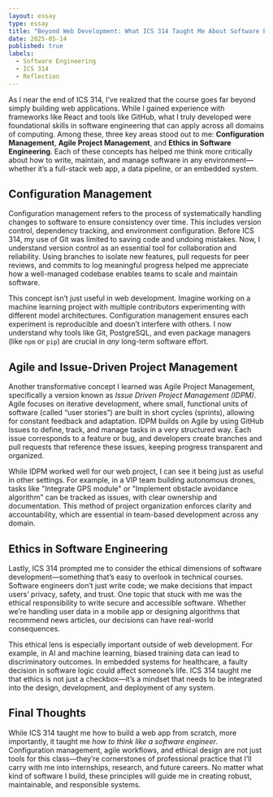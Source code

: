 ```yaml
---
layout: essay
type: essay
title: "Beyond Web Development: What ICS 314 Taught Me About Software Engineering"
date: 2025-05-14
published: true
labels:
  - Software Engineering
  - ICS 314
  - Reflection
---
```


As I near the end of ICS 314, I’ve realized that the course goes far beyond simply building web applications. While I gained experience with frameworks like React and tools like GitHub, what I truly developed were foundational skills in software engineering that can apply across all domains of computing. Among these, three key areas stood out to me: **Configuration Management**, **Agile Project Management**, and **Ethics in Software Engineering**. Each of these concepts has helped me think more critically about how to write, maintain, and manage software in any environment—whether it’s a full-stack web app, a data pipeline, or an embedded system.

## Configuration Management

Configuration management refers to the process of systematically handling changes to software to ensure consistency over time. This includes version control, dependency tracking, and environment configuration. Before ICS 314, my use of Git was limited to saving code and undoing mistakes. Now, I understand version control as an essential tool for collaboration and reliability. Using branches to isolate new features, pull requests for peer reviews, and commits to log meaningful progress helped me appreciate how a well-managed codebase enables teams to scale and maintain software.

This concept isn’t just useful in web development. Imagine working on a machine learning project with multiple contributors experimenting with different model architectures. Configuration management ensures each experiment is reproducible and doesn’t interfere with others. I now understand why tools like Git, PostgreSQL, and even package managers (like `npm` or `pip`) are crucial in *any* long-term software effort.

## Agile and Issue-Driven Project Management

Another transformative concept I learned was Agile Project Management, specifically a version known as *Issue Driven Project Management (IDPM)*. Agile focuses on iterative development, where small, functional units of software (called “user stories”) are built in short cycles (sprints), allowing for constant feedback and adaptation. IDPM builds on Agile by using GitHub Issues to define, track, and manage tasks in a very structured way. Each issue corresponds to a feature or bug, and developers create branches and pull requests that reference these issues, keeping progress transparent and organized.

While IDPM worked well for our web project, I can see it being just as useful in other settings. For example, in a VIP team building autonomous drones, tasks like "Integrate GPS module" or "Implement obstacle avoidance algorithm" can be tracked as issues, with clear ownership and documentation. This method of project organization enforces clarity and accountability, which are essential in team-based development across any domain.

## Ethics in Software Engineering

Lastly, ICS 314 prompted me to consider the ethical dimensions of software development—something that’s easy to overlook in technical courses. Software engineers don’t just write code; we make decisions that impact users’ privacy, safety, and trust. One topic that stuck with me was the ethical responsibility to write secure and accessible software. Whether we’re handling user data in a mobile app or designing algorithms that recommend news articles, our decisions can have real-world consequences.

This ethical lens is especially important outside of web development. For example, in AI and machine learning, biased training data can lead to discriminatory outcomes. In embedded systems for healthcare, a faulty decision in software logic could affect someone’s life. ICS 314 taught me that ethics is not just a checkbox—it’s a mindset that needs to be integrated into the design, development, and deployment of any system.

## Final Thoughts

While ICS 314 taught me how to build a web app from scratch, more importantly, it taught me *how to think like a software engineer*. Configuration management, agile workflows, and ethical design are not just tools for this class—they’re cornerstones of professional practice that I’ll carry with me into internships, research, and future careers. No matter what kind of software I build, these principles will guide me in creating robust, maintainable, and responsible systems.
